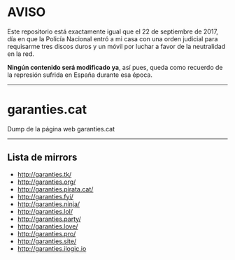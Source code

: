 # AVISO

Este repositorio está exactamente igual que el 22 de septiembre de 2017, día en que la Policía Nacional entró a mi casa con una orden judicial para requisarme tres discos duros y un móvil por luchar a favor de la neutralidad en la red.

**Ningún contenido será modificado ya**, así pues, queda como recuerdo de la represión sufrida en España durante esa época.

---

# garanties.cat
Dump de la página web garanties.cat

---

## Lista de mirrors

* http://garanties.tk/
* http://garanties.org/
* http://garanties.pirata.cat/
* http://garanties.fyi/
* http://garanties.ninja/
* http://garanties.lol/
* http://garanties.party/
* http://garanties.love/
* http://garanties.pro/
* http://garanties.site/
* http://garanties.ilogic.io
